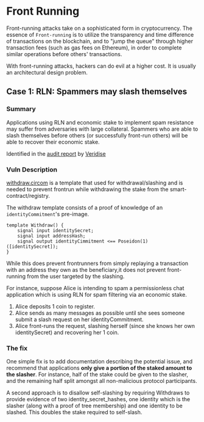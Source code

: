 # Front Running

Front-running attacks take on a sophisticated form in cryptocurrency. The essence of `Front-running` is to utilize the transparency and time difference of transactions on the blockchain, and to "jump the queue" through higher transaction fees (such as gas fees on Ethereum), in order to complete similar operations before others' transactions.

With front-running attacks, hackers can do evil at a higher cost. It is usually an architectural design problem.

## Case 1: RLN: Spammers may slash themselves

### Summary

Applications using RLN and economic stake to implement spam resistance may suffer
from adversaries with large collateral.
Spammers who are able to slash themselves before others (or successfully front-run others) will
be able to recover their economic stake.

Identified in the [audit report](https://github.com/nullity00/zk-security-reviews/blob/main/RLN/VAR-RLN.pdf) by [Veridise](https://veridise.com/) 

### Vuln Description

[withdraw.circom](https://github.com/Rate-Limiting-Nullifier/circom-rln/blob/022b690b5615d1e26874013cf216136875d8f3ab/circuits/withdraw.circom) is a template that used for withdrawal/slashing and is needed to prevent frontrun while withdrawing the stake from the smart-contract/registry.

The withdraw template consists of a proof of knowledge of an `identityCommitment`'s pre-image. 

```circom
template Withdraw() {
    signal input identitySecret;
    signal input addressHash;
    signal output identityCimmitment <== Poseidon(1)([identitySecret]);
}
```

While this does prevent frontrunners from simply replaying a transaction with an address they own as the beneficiary,it does not prevent front-running from the user targeted by the slashing.

For instance, suppose Alice is intending to spam a permissionless chat application which is using RLN for spam filtering via an economic stake.

1. Alice deposits 1 coin to register.
2. Alice sends as many messages as possible until she sees someone submit a slash request
on her identityCommitment.
3. Alice front-runs the request, slashing herself (since she knows her own identitySecret)
and recovering her 1 coin.

### The fix

One simple fix is to add documentation describing the potential issue, and recommend that applications **only give a portion of the staked amount to the slasher**. For
instance, half of the stake could be given to the slasher, and the remaining half split amongst all non-malicious protocol participants.

A second approach is to disallow self-slashing by requiring Withdraws to provide evidence
of two identity_secret_hashes, one identity which is the slasher (along with a proof of tree
membership) and one identity to be slashed. This doubles the stake required to self-slash.

